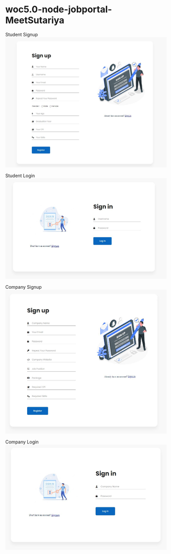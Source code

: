 # woc5.0-node-jobportal-MeetSutariya

Student Signup
![](/images/student_signup.jpg "Student Signup") 

Student Login
![](/images/student_login.jpg "Student Login")

Company Signup
![](/images/company_signup.jpg "Company Signup")

Company Login
![](/images/company_login.jpg "Company Login")
